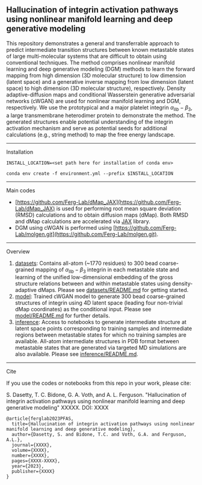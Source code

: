 Hallucination of integrin activation pathways using nonlinear manifold learning and deep generative modeling
---

This repository demonstrates a general and transferrable approach to predict intermediate transition structures between known metastable states of large multi-molecular systems that are difficult to obtain using conventional techniques. The method comprises nonlinear manifold learning and deep generative modeling (DGM) methods to learn the forward mapping from high dimension (3D molecular structure) to low dimension (latent space) and a generative inverse mapping from low dimension (latent space) to high dimension (3D molecular structure), respectively. Density adaptive-diffusion maps and conditional Wasserstein generative adversarial networks (cWGAN) are used for nonlinear manifold learning and DGM, respectively. We use the prototypical and a major platelet integrin $\alpha_{IIb}-\beta_{3}$, a large transmembrane heterodimer protein to demonstrate the method. The generated structures enable potential understanding of the integrin activation mechanism and serve as potential seeds for additional calculations (e.g., string method) to map the free energy landscape. 

---

Installation

`INSTALL_LOCATION=<set path here for installation of conda env>`

`conda env create -f environment.yml --prefix $INSTALL_LOCATION` 

---

Main codes

- [https://github.com/Ferg-Lab/dMap_JAX](https://github.com/Ferg-Lab/dMap_JAX) is used for performing root mean square deviation (RMSD) calculations and to obtain diffusion maps (dMap). Both RMSD and dMap calculations are accelerated via [JAX](https://github.com/google/jax) library.
- DGM using cWGAN is performed using [https://github.com/Ferg-Lab/molgen.git](https://github.com/Ferg-Lab/molgen.git). 

<!--
<p align="center">
<img width="843" alt="Screenshot 2023-08-22 at 11 00 17 AM" src="https://github.com/Ferg-Lab/activeLearningPFASLinear/assets/38693318/083976aa-eb17-43b8-b232-90b9bfeb7218">
</p>
-->

---

Overview

1. [datasets](./datasets): Contains all-atom (~1770 residues) to 300 bead coarse-grained mapping of $\alpha_{IIb}-\beta_{3}$ integrin in each metastable state and learning of the unified low-dimensional embedding of the gross structure relations between and within metastable states using density-adaptive dMaps. Please see [datasets/README.md](./datasets/README.md) for getting started.
2. [model](./model): Trained cWGAN model to generate 300 bead coarse-grained structures of integrin using 4D latent space (leading four non-trivial dMap coordinates) as the conditional input. Please see [model/README.md](./model/README.md) for further details.
3. [inference](./inference): Access to notebooks to generate intermediate structure at latent space points corresponding to training samples and intermediate regions between metastable states for which no training samples are available. All-atom intermediate structures in PDB format between metastable states that are generated via targeted MD simulations  are also available. Please see [inference/README.md](./inference/README.md).
   
---

Cite

If you use the codes or notebooks from this repo in your work, please cite:

S. Dasetty, T. C. Bidone, G. A. Voth, and A. L. Ferguson. "Hallucination of integrin activation pathways using nonlinear manifold learning and deep generative modeling" XXXXX. DOI: XXXX

```
@article{ferglab2023PFAS,
  title={Hallucination of integrin activation pathways using nonlinear manifold learning and deep generative modeling},
  author={Dasetty, S. and Bidone, T.C. and Voth, G.A. and Ferguson, A.L.},
  journal={XXXX},
  volume={XXXX},
  number={XXXX},
  pages={XXXX-XXXX},
  year={2023},
  publisher={XXXX}
}
```



